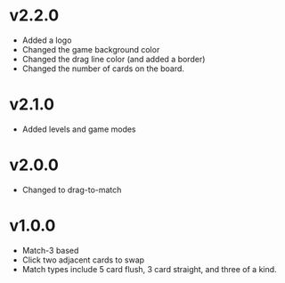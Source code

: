 v2.2.0
======
* Added a logo
* Changed the game background color
* Changed the drag line color (and added a border)
* Changed the number of cards on the board.

v2.1.0
======

* Added levels and game modes

v2.0.0
======

* Changed to drag-to-match

v1.0.0
======

* Match-3 based
* Click two adjacent cards to swap
* Match types include 5 card flush, 3 card straight, and three of a kind.

